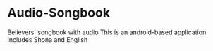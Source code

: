 # Audio-Songbook
Believers' songbook with audio
This is an android-based application
Includes Shona and English
